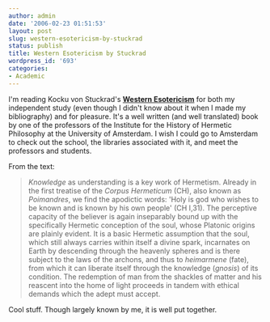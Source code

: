 ```yaml
---
author: admin
date: '2006-02-23 01:51:53'
layout: post
slug: western-esotericism-by-stuckrad
status: publish
title: Western Esotericism by Stuckrad
wordpress_id: '693'
categories:
- Academic
---
```

I'm reading Kocku von Stuckrad's <a href="http://www.amazon.com/gp/product/1845530349"><strong>Western Esotericism</strong></a> for both my  independent study (even though I didn't know about it when I made my  bibliography) and for pleasure. It's a well written (and well translated) book  by one of the professors of the Institute for the History of Hermetic Philosophy  at the University of Amsterdam. I wish I could go to Amsterdam to check out the  school, the libraries associated with it, and meet the professors and students.

From the text:
<blockquote><em>Knowledge</em> as understanding is a key work of Hermetism. Already in  	the first treatise of the <em>Corpus Hermeticum</em> (CH), also known as <em> 	Poimandres</em>, we find the apodictic words: 'Holy is god who wishes to be  	known and is known by his own people' (CH I,31). The perceptive capacity of  	the believer is again inseparably bound up with the specifically Hermetic  	conception of the soul, whose Platonic origins are plainly evident. It is a  	basic Hermetic assumption that the soul, which still always carries within  	itself a divine spark, incarnates on Earth by descending through the  	heavenly spheres and is there subject to the laws of the archons, and thus  	to <em>heimarmene</em> (fate), from which it can liberate itself through the  	knowledge (<em>gnosis</em>) of its condition. The redemption of man from the shackles of matter and his reascent into the home of light proceeds in tandem with ethical demands which the adept must accept.</blockquote>
Cool stuff. Though largely known by me, it is well put together.
